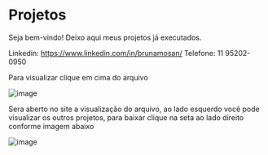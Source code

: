# Projetos
Seja bem-vindo!
Deixo aqui meus projetos já executados.

Linkedin: https://www.linkedin.com/in/brunamosan/
Telefone: 11 95202-0950

Para visualizar clique em cima do arquivo 

![image](https://github.com/Brunamosa/projetos/assets/155929804/992f77e4-dff8-415d-8bc0-5c7a26c6cb65)

Sera aberto no site a visualização do arquivo, ao lado esquerdo você pode visualizar os outros projetos, para baixar clique na seta ao lado direito conforme imagem abaixo

![image](https://github.com/Brunamosa/projetos/assets/155929804/11929aea-064b-49c4-843c-1848bf989ee3)

